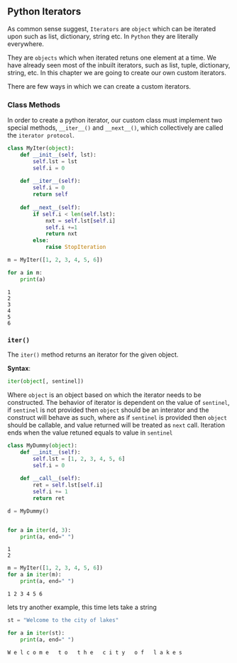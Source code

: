 
## Python Iterators

As common sense suggest, `Iterators` are `object` which can be iterated upon such as list, dictionary, string etc. In `Python` they are literally everywhere. 

They are `objects` which when iterated retuns one element at a time. We have already seen most of the inbuilt iterators, such as list, tuple, dictionary, string, etc. In this chapter we are going to create our own custom iterators.

There are few ways in which we can create a custom iterators.

### Class Methods

In order to create a python iterator, our custom class must implement two special methods, `__iter__()` and `__next__()`, which collectively are called the `iterator protocol`.


```python
class MyIter(object):
    def __init__(self, lst):
        self.lst = lst
        self.i = 0
    
    def __iter__(self):
        self.i = 0
        return self
    
    def __next__(self):
        if self.i < len(self.lst):
            nxt = self.lst[self.i]
            self.i +=1
            return nxt
        else:
            raise StopIteration

m = MyIter([1, 2, 3, 4, 5, 6])

for a in m:
    print(a)
```

    1
    2
    3
    4
    5
    6


### `iter()`

The `iter()` method returns an iterator for the given object.

**Syntax**:

```python
iter(object[, sentinel])
```

Where `object` is an object based on which the iterator needs to be constructed. The behavior of iterator is dependent on the value of `sentinel`, if `sentinel` is not provided then `object` should be an interator and the construct will behave as such, where as if `sentinel` is provided then `object` should be callable, and value returned will be treated as `next` call. Iteration ends when the value retuned equals to value in `sentinel`


```python
class MyDummy(object):
    def __init__(self):
        self.lst = [1, 2, 3, 4, 5, 6]
        self.i = 0
        
    def __call__(self):
        ret = self.lst[self.i]
        self.i += 1
        return ret

d = MyDummy()


for a in iter(d, 3):
    print(a, end=" ")
```

    1
    2



```python
m = MyIter([1, 2, 3, 4, 5, 6])
for a in iter(m):
    print(a, end=" ")
```

    1 2 3 4 5 6 

lets try another example, this time lets take a string


```python
st = "Welcome to the city of lakes"

for a in iter(st):
    print(a, end=" ")
```

    W e l c o m e   t o   t h e   c i t y   o f   l a k e s 
